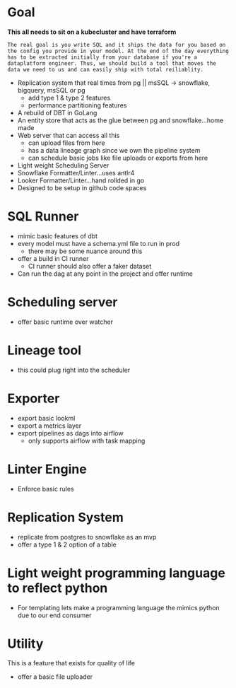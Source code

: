 # Goal
**This all needs to sit on a kubecluster and have terraform**

```text
The real goal is you write SQL and it ships the data for you based on the config you provide in your model. At the end of the day everything has to be extracted initially from your database if you're a dataplatform engineer. Thus, we should build a tool that moves the data we need to us and can easily ship with total reiliablity.
```
 - Replication system that real times from pg || msSQL -> snowflake, bigquery, msSQL or pg
   * add type 1 & type 2 features
   * performance partitioning features
 - A rebuild of DBT in GoLang
 - An entity store that acts as the glue between pg and snowflake...home made
 - Web server that can access all this
    * can upload files from here
    * has a data lineage graph since we own the pipeline system
    * can schedule basic jobs like file uploads or exports from here
 - Light weight Scheduling Server
 - Snowflake Formatter/Linter...uses antlr4
 - Looker Formatter/Linter...hand rollded in go
 - Designed to be setup in github code spaces


# SQL Runner
- mimic basic features of dbt
- every model must have a schema.yml file to run in prod
  - there may be some nuance around this
- offer a build in CI runner
  - CI runner should also offer a faker dataset
- Can run the dag at any point in the project and offer runtime

# Scheduling server
- offer basic runtime over watcher

# Lineage tool
- this could plug right into the scheduler

# Exporter
- export basic lookml
- export a metrics layer
- export pipelines as dags into airflow
  - only supports airflow with task mapping

# Linter Engine
- Enforce basic rules


# Replication System
- replicate from postgres to snowflake as an mvp
- offer a type 1 & 2 option of a table

# Light weight programming language to reflect python
- For templating lets make a programming language the mimics python due to our end consumer


# Utility
This is a feature that exists for quality of life
- offer a basic file uploader